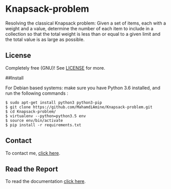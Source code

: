 # Knapsack-problem

Resolving the classical Knapsack problem:
    Given a set of items, each with a weight and a value, determine the number of each item to include in a collection so that the total weight is less than or equal to a given limit and the total value is as large as possible.

## License

Completely free (GNU)! See [LICENSE](LICENSE) for more.

##Install

For Debian based systems:
make sure you have  Python 3.6  installed, and run the following commands :    
                                                                              
```
$ sudo apt-get install python3 python3-pip                                
$ git clone https://github.com/MahamdiAmine/Knapsack-problem.git                                
$ cd Knapsack-problem/
$ virtualenv --python=python3.5 env
$ source env/bin/activate
$ pip install -r requirements.txt
```

## Contact

To contact me, [click here](https://mahamdiamine.github.io/).

## Read the Report

To read the documentation [click here](https://github.com/MahamdiAmine/Knapsack-problem/raw/master/Report/Report.pdf).

